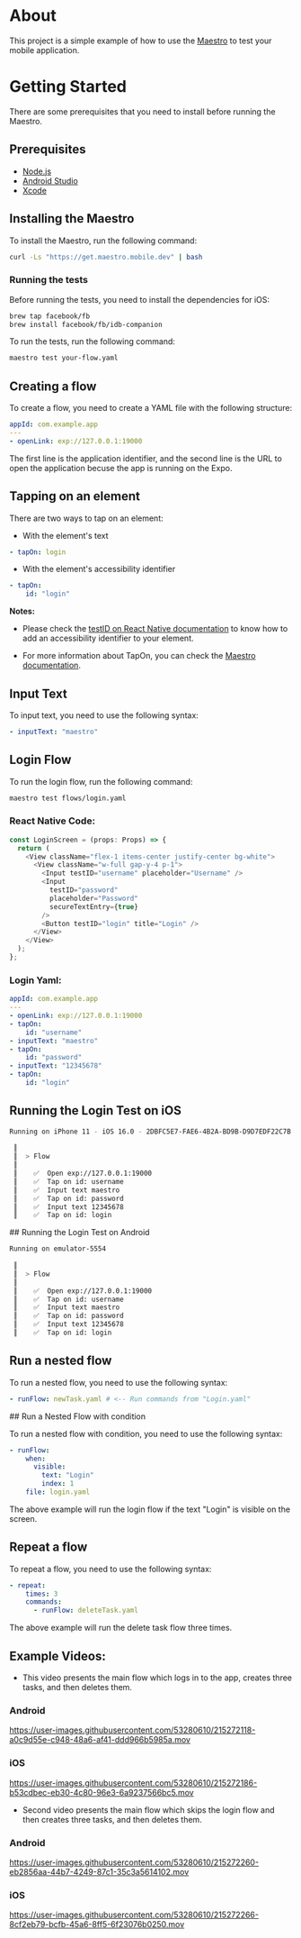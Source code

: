# About

This project is a simple example of how to use the [Maestro](https://maestro.mobile.dev/) to test your mobile application.

# Getting Started

There are some prerequisites that you need to install before running the Maestro.
## Prerequisites

- [Node.js](https://nodejs.org/en/download/)
- [Android Studio](https://developer.android.com/studio)
- [Xcode](https://developer.apple.com/xcode/)


## Installing the Maestro

To install the Maestro, run the following command:

```bash
curl -Ls "https://get.maestro.mobile.dev" | bash
```
### **Running the tests**

Before running the tests, you need to install the dependencies for iOS:

```bash
brew tap facebook/fb
brew install facebook/fb/idb-companion
```

To run the tests, run the following command:

```bash
maestro test your-flow.yaml
```

## Creating a flow 

To create a flow, you need to create a YAML file with the following structure:

```yaml
appId: com.example.app
---
- openLink: exp://127.0.0.1:19000
```

The first line is the application identifier, and the second line is the URL to open the application becuse the app is running on the Expo.

## Tapping on an element

There are two ways to tap on an element:

- With the element's text

```yaml
- tapOn: login
```

- With the element's accessibility identifier

```yaml
- tapOn:
    id: "login"
```

**Notes:**

- Please check the [testID on React Native documentation](https://reactnative.dev/docs/view#testid) to know how to add an accessibility identifier to your element.

- For more information about TapOn, you can check the [Maestro documentation](https://maestro.mobile.dev/reference/tap-on-view).


## Input Text

To input text, you need to use the following syntax:

```yaml
- inputText: "maestro"
```

## Login Flow

To run the login flow, run the following command:

```bash
maestro test flows/login.yaml
```
### React Native Code:

```ts
const LoginScreen = (props: Props) => {
  return (
    <View className="flex-1 items-center justify-center bg-white">
      <View className="w-full gap-y-4 p-1">
        <Input testID="username" placeholder="Username" />
        <Input
          testID="password"
          placeholder="Password"
          secureTextEntry={true}
        />
        <Button testID="login" title="Login" />
      </View>
    </View>
  );
};
```

### Login Yaml:

```yaml
appId: com.example.app
---
- openLink: exp://127.0.0.1:19000
- tapOn:
    id: "username"
- inputText: "maestro"
- tapOn:
    id: "password"
- inputText: "12345678"
- tapOn:
    id: "login"
```

## Running the Login Test on iOS

```bash
Running on iPhone 11 - iOS 16.0 - 2DBFC5E7-FAE6-4B2A-BD9B-D9D7EDF22C7B      
                                                                            
 ║                                                                          
 ║  > Flow                                                                  
 ║                                                                          
 ║    ✅  Open exp://127.0.0.1:19000                                        
 ║    ✅  Tap on id: username                                               
 ║    ✅  Input text maestro                                                
 ║    ✅  Tap on id: password                                               
 ║    ✅  Input text 12345678                                               
 ║    ✅  Tap on id: login                                                  
```

## Running the Login Test on Android 

```bash
Running on emulator-5554                
                                        
 ║                                      
 ║  > Flow                              
 ║                                      
 ║    ✅  Open exp://127.0.0.1:19000    
 ║    ✅  Tap on id: username           
 ║    ✅  Input text maestro            
 ║    ✅  Tap on id: password           
 ║    ✅  Input text 12345678           
 ║    ✅  Tap on id: login              
```

## Run a nested flow

To run a nested flow, you need to use the following syntax:

```yaml
- runFlow: newTask.yaml # <-- Run commands from "Login.yaml"
```

## Run a Nested Flow with condition

To run a nested flow with condition, you need to use the following syntax:

```yaml
- runFlow:
    when:
      visible:
        text: "Login"
        index: 1
    file: login.yaml
```
The above example will run the login flow if the text "Login" is visible on the screen.

## Repeat a flow

To repeat a flow, you need to use the following syntax:

```yaml
- repeat:
    times: 3
    commands:
      - runFlow: deleteTask.yaml
```

The above example will run the delete task flow three times.

## Example Videos:

- This video presents the main flow which logs in to the app, creates three tasks, and then deletes them.

### Android
https://user-images.githubusercontent.com/53280610/215272118-a0c9d55e-c948-48a6-af41-ddd966b5985a.mov

### iOS
https://user-images.githubusercontent.com/53280610/215272186-b53cdbec-eb30-4c80-96e3-6a9237566bc5.mov



- Second video presents the main flow which skips the login flow and then creates three tasks, and then deletes them.
### Android
https://user-images.githubusercontent.com/53280610/215272260-eb2856aa-44b7-4249-87c1-35c3a5614102.mov

### iOS
https://user-images.githubusercontent.com/53280610/215272266-8cf2eb79-bcfb-45a6-8ff5-6f23076b0250.mov

